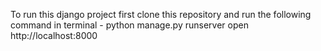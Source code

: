 To run this django project first clone this repository and run the following command in terminal -
python manage.py runserver
open http://localhost:8000
